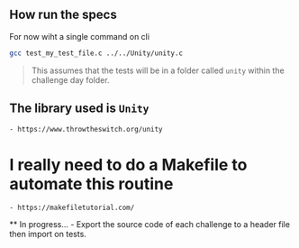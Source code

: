 ## How run the specs

For now wiht a single command on cli

```bash
gcc test_my_test_file.c ../../Unity/unity.c
```

> This assumes that the tests will be in a folder called `unity` within the challenge day folder.

## The library used is `Unity`
    - https://www.throwtheswitch.org/unity

# I really need to do a Makefile to automate this routine
    - https://makefiletutorial.com/


** In progress...
    - Export the source code of each challenge to a header file then import on tests.
